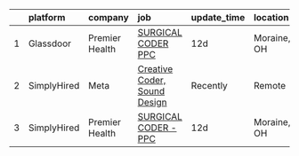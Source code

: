 

|    | platform    | company        | job                                                                                                                                                                                                                                                                                   | update_time   | location    |
|---:|:------------|:---------------|:--------------------------------------------------------------------------------------------------------------------------------------------------------------------------------------------------------------------------------------------------------------------------------------|:--------------|:------------|
|  1 | Glassdoor   | Premier Health | [SURGICAL CODER   PPC](https://www.glassdoor.com/partner/jobListing.htm?pos=101&ao=1136043&s=58&guid=0000018137c940f0bea3dfa823be31e5&src=GD_JOB_AD&t=SR&vt=w&cs=1_1dd24f45&cb=1654498345348&jobListingId=1007889620948&jrtk=3-0-1g4rsig9br164801-1g4rsig9qmfor800-3f2f223bb88c2921-) | 12d           | Moraine, OH |
|  2 | SimplyHired | Meta           | [Creative Coder, Sound Design](https://www.simplyhired.com/job/n2_aAa79zz0NtsdWJigL3Knz716MJWRolWS8tBw6yovOF3e-t9vjmg?q=creative+coder)                                                                                                                                               | Recently      | Remote      |
|  3 | SimplyHired | Premier Health | [SURGICAL CODER - PPC](https://www.simplyhired.com/job/boGBzw_NZUG7w5AEm2J-zZgd52rGfnp9i-Q2WAR-FxQ0jN-5lv0Ljg?q=creative+coder)                                                                                                                                                       | 12d           | Moraine, OH |